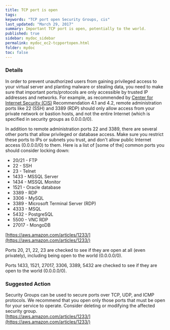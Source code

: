 ```yaml
---
title: TCP port is open
tags:
keywords: "TCP port open Security Groups, cis"
last_updated: "March 29, 2017"
summary: Important TCP port is open, potentially to the world.
published: true
sidebar: mydoc_sidebar
permalink: mydoc_ec2-tcpportopen.html
folder: mydoc
toc: false
---
```


### Details  
In order to prevent unauthorized users from gaining privileged access to your virtual server and planting malware or stealing data, you need to make sure that important ports/protocols are only accessible by trusted IP addresses and networks. For example, as recommended by [Center for Internet Security (CIS)](https://www.cisecurity.org/) Recommendation 4.1 and 4.2, remote administration ports like 22 (SSH) and 3389 (RDP) should only allow access from your private network or bastion hosts, and not the entire Internet (which is specified in security groups as 0.0.0.0/0).  

In addition to remote administration ports 22 and 3389, there are several other ports that allow privileged or database access. Make sure you restrict these ports to IPs or subnets you trust, and don't allow public Internet access (0.0.0.0/0) to them. Here is a list of [some of the] common ports you should consider locking down: 
- 20/21 - FTP  
- 22 - SSH  
- 23 - Telnet  
- 1433 - MSSQL Server  
- 1434 - MSSQL Monitor  
- 1521 - Oracle database  
- 3389 - RDP  
- 3306 - MySQL  
- 3389 - Microsoft Terminal Server (RDP)
- 4333 - MSQL  
- 5432 - PostgreSQL
- 5500 - VNC RDP  
- 27017 - MongoDB  

[https://aws.amazon.com/articles/1233/](https://aws.amazon.com/articles/1233/)

Ports 20, 21, 22, 23 are checked to see if they are open at all (even privately), including being open to the world (0.0.0.0/0).  

Ports 1433, 1521, 27017, 3306, 3389, 5432 are checked to see if they are open to the world (0.0.0.0/0).

### Suggested Action   
Security Groups can be used to secure ports over TCP, UDP, and ICMP protocols. We recommend that you open only those ports that must be open for your service to operate. Consider deleting or modifying the affected security group.  
[https://aws.amazon.com/articles/1233/](https://aws.amazon.com/articles/1233/)

